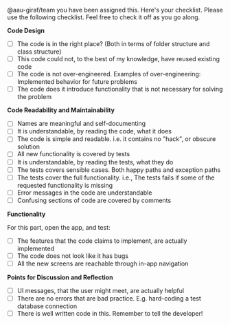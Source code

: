 @aau-giraf/team you have been assigned this. Here's your checklist.
Please use the following checklist. Feel free to check it off as you go along.

**Code Design**

- [ ] The code is in the right place? (Both in terms of folder structure and class structure)
- [ ] This code could not, to the best of my knowledge, have reused existing code
- [ ] The code is not over-engineered. Examples of over-engineering: Implemented behavior for future problems
- [ ] The code does it introduce functionality that is not necessary for solving the problem

**Code Readability and Maintainability**

- [ ] Names are meaningful and self-documenting
- [ ] It is understandable, by reading the code, what it does
- [ ] The code is simple and readable. i.e. it contains no "hack", or obscure solution
- [ ] All new functionality is covered by tests
- [ ] It is understandable, by reading the tests, what they do
- [ ] The tests covers sensible cases. Both happy paths and exception paths
- [ ] The tests cover the full functionality. i.e., The tests fails if some of the requested functionality is missing
- [ ] Error messages in the code are understandable
- [ ] Confusing sections of code are covered by comments

**Functionality**

For this part, open the app, and test:

- [ ] The features that the code claims to implement, are actually implemented
- [ ] The code does not look like it has bugs
- [ ] All the new screens are reachable through in-app navigation

**Points for Discussion and Reflection**

- [ ] UI messages, that the user might meet, are actually helpful
- [ ] There are no errors that are bad practice. E.g. hard-coding a test database connection
- [ ] There is well written code in this. Remember to tell the developer!
